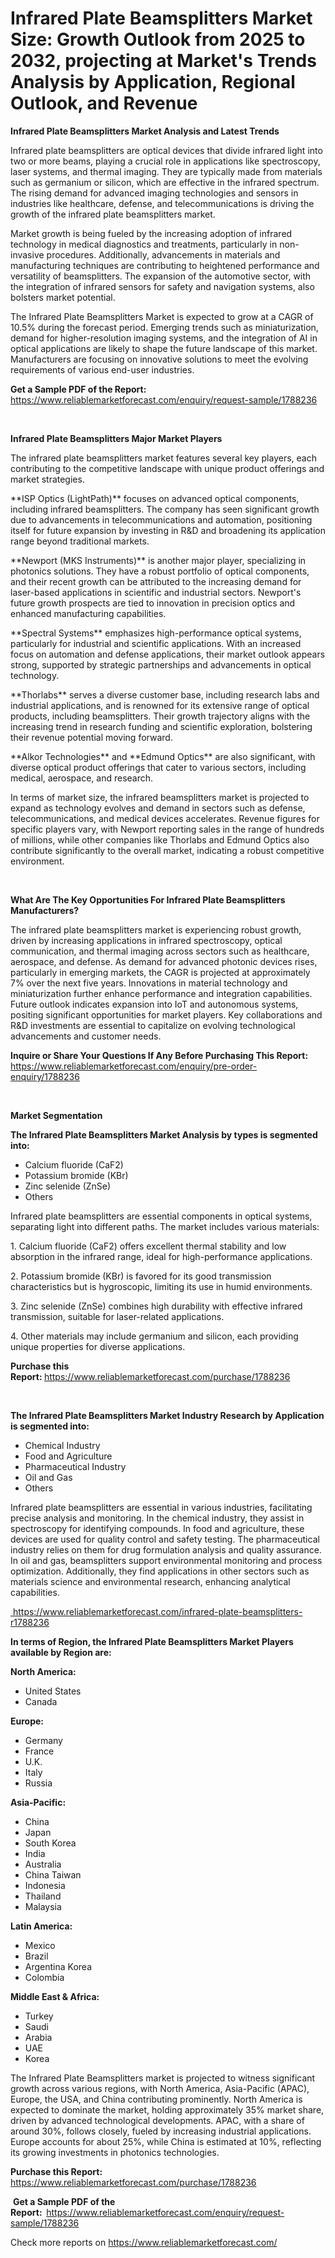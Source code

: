 <p><h1>Infrared Plate Beamsplitters Market Size: Growth Outlook from 2025 to 2032, projecting at Market's Trends Analysis by Application, Regional Outlook, and Revenue</h1></p><p><strong>Infrared Plate Beamsplitters Market Analysis and Latest Trends</strong></p>
<p><p>Infrared plate beamsplitters are optical devices that divide infrared light into two or more beams, playing a crucial role in applications like spectroscopy, laser systems, and thermal imaging. They are typically made from materials such as germanium or silicon, which are effective in the infrared spectrum. The rising demand for advanced imaging technologies and sensors in industries like healthcare, defense, and telecommunications is driving the growth of the infrared plate beamsplitters market.</p><p>Market growth is being fueled by the increasing adoption of infrared technology in medical diagnostics and treatments, particularly in non-invasive procedures. Additionally, advancements in materials and manufacturing techniques are contributing to heightened performance and versatility of beamsplitters. The expansion of the automotive sector, with the integration of infrared sensors for safety and navigation systems, also bolsters market potential.</p><p>The Infrared Plate Beamsplitters Market is expected to grow at a CAGR of 10.5% during the forecast period. Emerging trends such as miniaturization, demand for higher-resolution imaging systems, and the integration of AI in optical applications are likely to shape the future landscape of this market. Manufacturers are focusing on innovative solutions to meet the evolving requirements of various end-user industries.</p></p>
<p><strong>Get a Sample PDF of the Report:&nbsp;</strong> <a href="https://www.reliablemarketforecast.com/enquiry/request-sample/1788236?utm_campaign=2808&utm_medium=2&utm_source=Github&utm_content=ia&utm_term=27022025&utm_id=infrared-plate-beamsplitters">https://www.reliablemarketforecast.com/enquiry/request-sample/1788236</a></p>
<p>&nbsp;</p>
<p><strong>Infrared Plate Beamsplitters Major Market Players</strong></p>
<p><p>The infrared plate beamsplitters market features several key players, each contributing to the competitive landscape with unique product offerings and market strategies.</p><p>**ISP Optics (LightPath)** focuses on advanced optical components, including infrared beamsplitters. The company has seen significant growth due to advancements in telecommunications and automation, positioning itself for future expansion by investing in R&D and broadening its application range beyond traditional markets.</p><p>**Newport (MKS Instruments)** is another major player, specializing in photonics solutions. They have a robust portfolio of optical components, and their recent growth can be attributed to the increasing demand for laser-based applications in scientific and industrial sectors. Newport's future growth prospects are tied to innovation in precision optics and enhanced manufacturing capabilities.</p><p>**Spectral Systems** emphasizes high-performance optical systems, particularly for industrial and scientific applications. With an increased focus on automation and defense applications, their market outlook appears strong, supported by strategic partnerships and advancements in optical technology.</p><p>**Thorlabs** serves a diverse customer base, including research labs and industrial applications, and is renowned for its extensive range of optical products, including beamsplitters. Their growth trajectory aligns with the increasing trend in research funding and scientific exploration, bolstering their revenue potential moving forward.</p><p>**Alkor Technologies** and **Edmund Optics** are also significant, with diverse optical product offerings that cater to various sectors, including medical, aerospace, and research.</p><p>In terms of market size, the infrared beamsplitters market is projected to expand as technology evolves and demand in sectors such as defense, telecommunications, and medical devices accelerates. Revenue figures for specific players vary, with Newport reporting sales in the range of hundreds of millions, while other companies like Thorlabs and Edmund Optics also contribute significantly to the overall market, indicating a robust competitive environment.</p></p>
<p>&nbsp;</p>
<p><strong>What Are The Key Opportunities For Infrared Plate Beamsplitters Manufacturers?</strong></p>
<p><p>The infrared plate beamsplitters market is experiencing robust growth, driven by increasing applications in infrared spectroscopy, optical communication, and thermal imaging across sectors such as healthcare, aerospace, and defense. As demand for advanced photonic devices rises, particularly in emerging markets, the CAGR is projected at approximately 7% over the next five years. Innovations in material technology and miniaturization further enhance performance and integration capabilities. Future outlook indicates expansion into IoT and autonomous systems, positing significant opportunities for market players. Key collaborations and R&D investments are essential to capitalize on evolving technological advancements and customer needs.</p></p>
<p><strong>Inquire or Share Your Questions If Any Before Purchasing This Report:</strong> <a href="https://www.reliablemarketforecast.com/enquiry/pre-order-enquiry/1788236?utm_campaign=2808&utm_medium=2&utm_source=Github&utm_content=ia&utm_term=27022025&utm_id=infrared-plate-beamsplitters">https://www.reliablemarketforecast.com/enquiry/pre-order-enquiry/1788236</a></p>
<p>&nbsp;</p>
<p><strong>Market Segmentation</strong></p>
<p><strong>The Infrared Plate Beamsplitters Market Analysis by types is segmented into:</strong></p>
<p><ul><li>Calcium fluoride (CaF2)</li><li>Potassium bromide (KBr)</li><li>Zinc selenide (ZnSe)</li><li>Others</li></ul></p>
<p><p>Infrared plate beamsplitters are essential components in optical systems, separating light into different paths. The market includes various materials: </p><p>1. Calcium fluoride (CaF2) offers excellent thermal stability and low absorption in the infrared range, ideal for high-performance applications.  </p><p>2. Potassium bromide (KBr) is favored for its good transmission characteristics but is hygroscopic, limiting its use in humid environments.  </p><p>3. Zinc selenide (ZnSe) combines high durability with effective infrared transmission, suitable for laser-related applications.  </p><p>4. Other materials may include germanium and silicon, each providing unique properties for diverse applications.</p></p>
<p><strong>Purchase this Report:&nbsp;</strong><a href="https://www.reliablemarketforecast.com/purchase/1788236?utm_campaign=2808&utm_medium=2&utm_source=Github&utm_content=ia&utm_term=27022025&utm_id=infrared-plate-beamsplitters">https://www.reliablemarketforecast.com/purchase/1788236</a></p>
<p>&nbsp;</p>
<p><strong>The Infrared Plate Beamsplitters Market Industry Research by Application is segmented into:</strong></p>
<p><ul><li>Chemical Industry</li><li>Food and Agriculture</li><li>Pharmaceutical Industry</li><li>Oil and Gas</li><li>Others</li></ul></p>
<p><p>Infrared plate beamsplitters are essential in various industries, facilitating precise analysis and monitoring. In the chemical industry, they assist in spectroscopy for identifying compounds. In food and agriculture, these devices are used for quality control and safety testing. The pharmaceutical industry relies on them for drug formulation analysis and quality assurance. In oil and gas, beamsplitters support environmental monitoring and process optimization. Additionally, they find applications in other sectors such as materials science and environmental research, enhancing analytical capabilities.</p></p>
<p><a href="https://www.reliablemarketforecast.com/infrared-plate-beamsplitters-r1788236?utm_campaign=2808&utm_medium=2&utm_source=Github&utm_content=ia&utm_term=27022025&utm_id=infrared-plate-beamsplitters">&nbsp;https://www.reliablemarketforecast.com/infrared-plate-beamsplitters-r1788236</a></p>
<p><strong>In terms of Region, the Infrared Plate Beamsplitters Market Players available by Region are:</strong></p>
<p>
    <p> <strong> North America: </strong>
        <ul>
            <li>United States</li>
            <li>Canada</li>
        </ul>
        </p> 
    <p> <strong> Europe: </strong>
        <ul>
            <li>Germany</li>
            <li>France</li>
            <li>U.K.</li>
            <li>Italy</li>
            <li>Russia</li>
        </ul>
        </p> 
    <p> <strong> Asia-Pacific: </strong>
        <ul>
            <li>China</li>
            <li>Japan</li>
            <li>South Korea</li>
            <li>India</li>
            <li>Australia</li>
            <li>China Taiwan</li>
            <li>Indonesia</li>
            <li>Thailand</li>
            <li>Malaysia</li>
        </ul>
        </p> 
    <p> <strong> Latin America: </strong>
        <ul>
            <li>Mexico</li>
            <li>Brazil</li>
            <li>Argentina Korea</li>
            <li>Colombia</li>
        </ul>
        </p> 
    <p> <strong> Middle East & Africa: </strong>
        <ul>
            <li>Turkey</li>
            <li>Saudi</li>
            <li>Arabia</li>
            <li>UAE</li>
            <li>Korea</li>
        </ul>
    </p>
    </p>
<p><p>The Infrared Plate Beamsplitters market is projected to witness significant growth across various regions, with North America, Asia-Pacific (APAC), Europe, the USA, and China contributing prominently. North America is expected to dominate the market, holding approximately 35% market share, driven by advanced technological developments. APAC, with a share of around 30%, follows closely, fueled by increasing industrial applications. Europe accounts for about 25%, while China is estimated at 10%, reflecting its growing investments in photonics technologies.</p></p>
<p><strong>Purchase this Report: </strong><a href="https://www.reliablemarketforecast.com/purchase/1788236?utm_campaign=2808&utm_medium=2&utm_source=Github&utm_content=ia&utm_term=27022025&utm_id=infrared-plate-beamsplitters">https://www.reliablemarketforecast.com/purchase/1788236</a></p>
<p>&nbsp;<strong>Get a Sample PDF of the Report:&nbsp;&nbsp;</strong><a href="https://www.reliablemarketforecast.com/enquiry/request-sample/1788236?utm_campaign=2808&utm_medium=2&utm_source=Github&utm_content=ia&utm_term=27022025&utm_id=infrared-plate-beamsplitters">https://www.reliablemarketforecast.com/enquiry/request-sample/1788236</a></p>
<p><strong></strong></p>
<p>Check more reports on <a href="https://www.reliablemarketforecast.com/?utm_campaign=2808&utm_medium=2&utm_source=Github&utm_content=ia&utm_term=27022025&utm_id=infrared-plate-beamsplitters">https://www.reliablemarketforecast.com/</a></p>